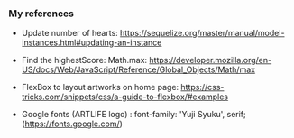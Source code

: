### My references

- Update number of hearts: https://sequelize.org/master/manual/model-instances.html#updating-an-instance

- Find the highestScore: Math.max: https://developer.mozilla.org/en-US/docs/Web/JavaScript/Reference/Global_Objects/Math/max

- FlexBox to layout artworks on home page: https://css-tricks.com/snippets/css/a-guide-to-flexbox/#examples

- Google fonts (ARTLIFE logo) : font-family: 'Yuji Syuku', serif; (https://fonts.google.com/)
